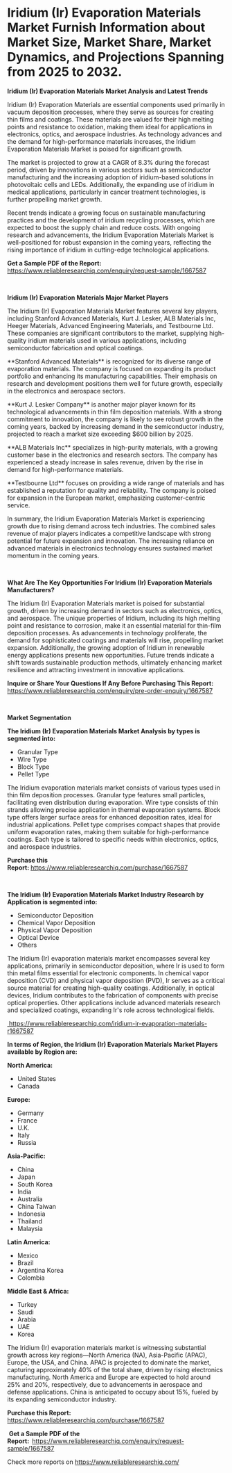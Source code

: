 <p><h1>Iridium (Ir) Evaporation Materials Market Furnish Information about Market Size, Market Share, Market Dynamics, and Projections Spanning from 2025 to 2032.</h1></p><p><strong>Iridium (Ir) Evaporation Materials Market Analysis and Latest Trends</strong></p>
<p><p>Iridium (Ir) Evaporation Materials are essential components used primarily in vacuum deposition processes, where they serve as sources for creating thin films and coatings. These materials are valued for their high melting points and resistance to oxidation, making them ideal for applications in electronics, optics, and aerospace industries. As technology advances and the demand for high-performance materials increases, the Iridium Evaporation Materials Market is poised for significant growth.</p><p>The market is projected to grow at a CAGR of 8.3% during the forecast period, driven by innovations in various sectors such as semiconductor manufacturing and the increasing adoption of iridium-based solutions in photovoltaic cells and LEDs. Additionally, the expanding use of iridium in medical applications, particularly in cancer treatment technologies, is further propelling market growth.</p><p>Recent trends indicate a growing focus on sustainable manufacturing practices and the development of iridium recycling processes, which are expected to boost the supply chain and reduce costs. With ongoing research and advancements, the Iridium Evaporation Materials Market is well-positioned for robust expansion in the coming years, reflecting the rising importance of iridium in cutting-edge technological applications.</p></p>
<p><strong>Get a Sample PDF of the Report:&nbsp;</strong> <a href="https://www.reliableresearchiq.com/enquiry/request-sample/1667587?utm_campaign=2458&utm_medium=2&utm_source=Github&utm_content=ia&utm_term=02042025&utm_id=iridium-ir-evaporation-materials">https://www.reliableresearchiq.com/enquiry/request-sample/1667587</a></p>
<p>&nbsp;</p>
<p><strong>Iridium (Ir) Evaporation Materials Major Market Players</strong></p>
<p><p>The Iridium (Ir) Evaporation Materials Market features several key players, including Stanford Advanced Materials, Kurt J. Lesker, ALB Materials Inc, Heeger Materials, Advanced Engineering Materials, and Testbourne Ltd. These companies are significant contributors to the market, supplying high-quality iridium materials used in various applications, including semiconductor fabrication and optical coatings.</p><p>**Stanford Advanced Materials** is recognized for its diverse range of evaporation materials. The company is focused on expanding its product portfolio and enhancing its manufacturing capabilities. Their emphasis on research and development positions them well for future growth, especially in the electronics and aerospace sectors.</p><p>**Kurt J. Lesker Company** is another major player known for its technological advancements in thin film deposition materials. With a strong commitment to innovation, the company is likely to see robust growth in the coming years, backed by increasing demand in the semiconductor industry, projected to reach a market size exceeding $600 billion by 2025.</p><p>**ALB Materials Inc** specializes in high-purity materials, with a growing customer base in the electronics and research sectors. The company has experienced a steady increase in sales revenue, driven by the rise in demand for high-performance materials.</p><p>**Testbourne Ltd** focuses on providing a wide range of materials and has established a reputation for quality and reliability. The company is poised for expansion in the European market, emphasizing customer-centric service.</p><p>In summary, the Iridium Evaporation Materials Market is experiencing growth due to rising demand across tech industries. The combined sales revenue of major players indicates a competitive landscape with strong potential for future expansion and innovation. The increasing reliance on advanced materials in electronics technology ensures sustained market momentum in the coming years.</p></p>
<p>&nbsp;</p>
<p><strong>What Are The Key Opportunities For Iridium (Ir) Evaporation Materials Manufacturers?</strong></p>
<p><p>The Iridium (Ir) Evaporation Materials market is poised for substantial growth, driven by increasing demand in sectors such as electronics, optics, and aerospace. The unique properties of Iridium, including its high melting point and resistance to corrosion, make it an essential material for thin-film deposition processes. As advancements in technology proliferate, the demand for sophisticated coatings and materials will rise, propelling market expansion. Additionally, the growing adoption of Iridium in renewable energy applications presents new opportunities. Future trends indicate a shift towards sustainable production methods, ultimately enhancing market resilience and attracting investment in innovative applications.</p></p>
<p><strong>Inquire or Share Your Questions If Any Before Purchasing This Report:</strong> <a href="https://www.reliableresearchiq.com/enquiry/pre-order-enquiry/1667587?utm_campaign=2458&utm_medium=2&utm_source=Github&utm_content=ia&utm_term=02042025&utm_id=iridium-ir-evaporation-materials">https://www.reliableresearchiq.com/enquiry/pre-order-enquiry/1667587</a></p>
<p>&nbsp;</p>
<p><strong>Market Segmentation</strong></p>
<p><strong>The Iridium (Ir) Evaporation Materials Market Analysis by types is segmented into:</strong></p>
<p><ul><li>Granular Type</li><li>Wire Type</li><li>Block Type</li><li>Pellet Type</li></ul></p>
<p><p>The Iridium evaporation materials market consists of various types used in thin film deposition processes. Granular type features small particles, facilitating even distribution during evaporation. Wire type consists of thin strands allowing precise application in thermal evaporation systems. Block type offers larger surface areas for enhanced deposition rates, ideal for industrial applications. Pellet type comprises compact shapes that provide uniform evaporation rates, making them suitable for high-performance coatings. Each type is tailored to specific needs within electronics, optics, and aerospace industries.</p></p>
<p><strong>Purchase this Report:&nbsp;</strong><a href="https://www.reliableresearchiq.com/purchase/1667587?utm_campaign=2458&utm_medium=2&utm_source=Github&utm_content=ia&utm_term=02042025&utm_id=iridium-ir-evaporation-materials">https://www.reliableresearchiq.com/purchase/1667587</a></p>
<p>&nbsp;</p>
<p><strong>The Iridium (Ir) Evaporation Materials Market Industry Research by Application is segmented into:</strong></p>
<p><ul><li>Semiconductor Deposition</li><li>Chemical Vapor Deposition</li><li>Physical Vapor Deposition</li><li>Optical Device</li><li>Others</li></ul></p>
<p><p>The Iridium (Ir) evaporation materials market encompasses several key applications, primarily in semiconductor deposition, where Ir is used to form thin metal films essential for electronic components. In chemical vapor deposition (CVD) and physical vapor deposition (PVD), Ir serves as a critical source material for creating high-quality coatings. Additionally, in optical devices, Iridium contributes to the fabrication of components with precise optical properties. Other applications include advanced materials research and specialized coatings, expanding Ir's role across technological fields.</p></p>
<p><a href="https://www.reliableresearchiq.com/iridium-ir-evaporation-materials-r1667587?utm_campaign=2458&utm_medium=2&utm_source=Github&utm_content=ia&utm_term=02042025&utm_id=iridium-ir-evaporation-materials">&nbsp;https://www.reliableresearchiq.com/iridium-ir-evaporation-materials-r1667587</a></p>
<p><strong>In terms of Region, the Iridium (Ir) Evaporation Materials Market Players available by Region are:</strong></p>
<p>
    <p> <strong> North America: </strong>
        <ul>
            <li>United States</li>
            <li>Canada</li>
        </ul>
        </p> 
    <p> <strong> Europe: </strong>
        <ul>
            <li>Germany</li>
            <li>France</li>
            <li>U.K.</li>
            <li>Italy</li>
            <li>Russia</li>
        </ul>
        </p> 
    <p> <strong> Asia-Pacific: </strong>
        <ul>
            <li>China</li>
            <li>Japan</li>
            <li>South Korea</li>
            <li>India</li>
            <li>Australia</li>
            <li>China Taiwan</li>
            <li>Indonesia</li>
            <li>Thailand</li>
            <li>Malaysia</li>
        </ul>
        </p> 
    <p> <strong> Latin America: </strong>
        <ul>
            <li>Mexico</li>
            <li>Brazil</li>
            <li>Argentina Korea</li>
            <li>Colombia</li>
        </ul>
        </p> 
    <p> <strong> Middle East & Africa: </strong>
        <ul>
            <li>Turkey</li>
            <li>Saudi</li>
            <li>Arabia</li>
            <li>UAE</li>
            <li>Korea</li>
        </ul>
    </p>
    </p>
<p><p>The Iridium (Ir) evaporation materials market is witnessing substantial growth across key regions—North America (NA), Asia-Pacific (APAC), Europe, the USA, and China. APAC is projected to dominate the market, capturing approximately 40% of the total share, driven by rising electronics manufacturing. North America and Europe are expected to hold around 25% and 20%, respectively, due to advancements in aerospace and defense applications. China is anticipated to occupy about 15%, fueled by its expanding semiconductor industry.</p></p>
<p><strong>Purchase this Report: </strong><a href="https://www.reliableresearchiq.com/purchase/1667587?utm_campaign=2458&utm_medium=2&utm_source=Github&utm_content=ia&utm_term=02042025&utm_id=iridium-ir-evaporation-materials">https://www.reliableresearchiq.com/purchase/1667587</a></p>
<p>&nbsp;<strong>Get a Sample PDF of the Report:&nbsp;&nbsp;</strong><a href="https://www.reliableresearchiq.com/enquiry/request-sample/1667587?utm_campaign=2458&utm_medium=2&utm_source=Github&utm_content=ia&utm_term=02042025&utm_id=iridium-ir-evaporation-materials">https://www.reliableresearchiq.com/enquiry/request-sample/1667587</a></p>
<p><strong></strong></p>
<p>Check more reports on <a href="https://www.reliableresearchiq.com/?utm_campaign=2458&utm_medium=2&utm_source=Github&utm_content=ia&utm_term=02042025&utm_id=iridium-ir-evaporation-materials">https://www.reliableresearchiq.com/</a></p>